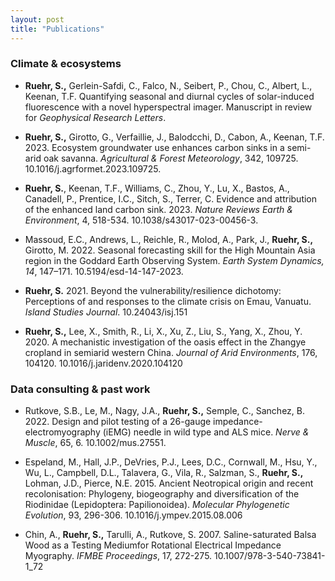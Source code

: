 ```yaml
---
layout: post
title: "Publications"
---
```


### Climate & ecosystems ###

- **Ruehr, S.,** Gerlein-Safdi, C., Falco, N., Seibert, P., Chou, C., Albert, L., Keenan, T.F. Quantifying seasonal and diurnal cycles of solar-induced fluorescence with a novel hyperspectral imager. Manuscript in review for _Geophysical Research Letters_.

- **Ruehr, S.,** Girotto, G., Verfaillie, J., Balodcchi, D., Cabon, A., Keenan, T.F. 2023. Ecosystem groundwater use enhances carbon sinks in a semi-arid oak savanna. _Agricultural & Forest Meteorology_, 342, 109725. 10.1016/j.agrformet.2023.109725.

- **Ruehr, S.**, Keenan, T.F., Williams, C., Zhou, Y., Lu, X., Bastos, A., Canadell, P., Prentice, I.C., Sitch, S., Terrer, C. Evidence and attribution of the enhanced land carbon sink. 2023. _Nature Reviews Earth & Environment_, 4, 518-534. 10.1038/s43017-023-00456-3.

- Massoud, E.C., Andrews, L., Reichle, R., Molod, A., Park, J., **Ruehr, S.,** Girotto, M. 2022. Seasonal forecasting skill for the High Mountain Asia region in the Goddard Earth Observing System. _Earth System Dynamics, 14_, 147–171. 10.5194/esd-14-147-2023.

- **Ruehr, S.** 2021. Beyond the vulnerability/resilience dichotomy: Perceptions of and responses to the climate crisis on Emau, Vanuatu. _Island Studies Journal_. 10.24043/isj.151
   
- **Ruehr, S.,** Lee, X., Smith, R., Li, X., Xu, Z., Liu, S., Yang, X., Zhou, Y. 2020. A mechanistic investigation of the oasis effect in the Zhangye cropland in semiarid western China. _Journal of Arid Environments_, 176, 104120. 10.1016/j.jaridenv.2020.104120

### Data consulting & past work ###
- Rutkove, S.B., Le, M., Nagy, J.A., **Ruehr, S.,** Semple, C., Sanchez, B. 2022. Design and pilot testing of a 26-gauge impedance-electromyography (iEMG) needle in wild type and ALS mice. _Nerve & Muscle_, 65, 6. 10.1002/mus.27551.

- Espeland, M., Hall, J.P., DeVries, P.J., Lees, D.C., Cornwall, M., Hsu, Y., Wu, L., Campbell, D.L., Talavera, G., Vila, R., Salzman, S., **Ruehr, S.,** Lohman, J.D., Pierce, N.E. 2015. Ancient Neotropical origin and recent recolonisation: Phylogeny, biogeography and diversification of the Riodinidae (Lepidoptera: Papilionoidea). _Molecular Phylogenetic Evolution_, 93, 296-306. 10.1016/j.ympev.2015.08.006

- Chin, A., **Ruehr, S.,** Tarulli, A., Rutkove, S. 2007. Saline-saturated Balsa Wood as a Testing Mediumfor Rotational Electrical Impedance Myography. _IFMBE Proceedings_, 17, 272-275. 10.1007/978-3-540-73841-1_72
